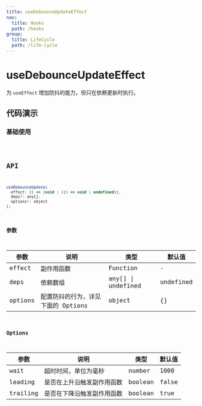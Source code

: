 ```yaml
---
title: useDebounceUpdateEffect
nav:
  title: Hooks
  path: /hooks
group:
  title: LifeCycle
  path: /life-cycle
---
```


# useDebounceUpdateEffect

为 `useEffect` 增加防抖的能力，但只在依赖更新时执行。

## 代码演示

### 基础使用

<code src="./demo/demo1.tsx" />

## API

```javascript
useDebounceUpdate(
  effect: () => (void | (() => void | undefined)),
  deps?: any[],
  options?: object
);
```

### 参数

| 参数 | 说明                                              | 类型                    | 默认值 |
|------|---------------------------------------------------|-------------------------|--------|
| effect   | 副作用函数                                | Function | -       |
| deps | 依赖数组 | any[] \| undefined | undefined |
| options  | 配置防抖的行为，详见下面的 Options                                          | object                  | {}    |

### Options

| 参数  | 说明                     | 类型   | 默认值 |
|-------|--------------------------|--------|--------|
| wait | 超时时间，单位为毫秒 | number | 1000 |
| leading | 是否在上升沿触发副作用函数 | boolean | false |
| trailing | 是否在下降沿触发副作用函数 | boolean | true |
